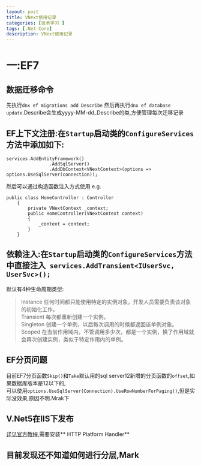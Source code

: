 ```yaml
---
layout: post
title: VNext使用记录
categories: [技术学习 ]
tags: [.Net Core]
description: VNext使用记录
---
```


# 一:EF7  
## 数据迁移命令
先执行`dnx ef migrations add Describe` 然后再执行`dnx ef database update`.Describe会生成yyyy-MM-dd_Describe的类,方便管理每次迁移记录


## EF上下文注册:在`Startup`启动类的`ConfigureServices`方法中添加如下:  

```
services.AddEntityFramework()
                .AddSqlServer()
                .AddDbContext<VNextContext>(options => options.UseSqlServer(connection));
```

然后可以通过构造函数注入方式使用 e.g.

```
public class HomeController : Controller
    {
        private VNextContext _context;
        public HomeController(VNextContext context)
        {
            _context = context;
        }
    }
```

## 依赖注入:在`Startup`启动类的`ConfigureServices`方法中直接注入` services.AddTransient<IUserSvc, UserSvc>();`
默认有4种生命周期类型:
> Instance	任何时间都只能使用特定的实例对象，开发人员需要负责该对象的初始化工作。  
Transient	每次都重新创建一个实例。  
Singleton	创建一个单例，以后每次调用的时候都返回该单例对象。  
Scoped	    在当前作用域内，不管调用多少次，都是一个实例，换了作用域就会再次创建实例，类似于特定作用内的单例。  

## EF分页问题
目前EF7分页函数`Skip()`和`Take`默认用的sql server12新增的分页函数的`offset`,如果数据库版本是12以下的,  
可以使用`options.UseSqlServer(Connection).UseRowNumberForPaging()`,但是实际没效果,原因不明.Mrak下

## V.Net5在IIS下发布
[详见官方教程](http://docs.asp.net/en/latest/publishing/iis.html),需要安装** HTTP Platform Handler**

## 目前发现还不知道如何进行分层,Mark